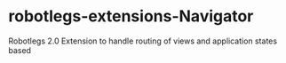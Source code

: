 robotlegs-extensions-Navigator
==============================

Robotlegs 2.0 Extension to handle routing of views and application states based
